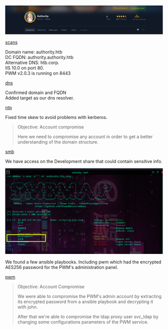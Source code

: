 ![](images/banner.png)


[scans](scans.md)

Domain name:  authority.htb  
DC FQDN: authority.authority.htb  
Alternative DNS: htb.corp.  
IIS 10.0 on port 80.  
PWM v2.0.3 is running on 8443  

[dns](dns.md)

Confirmed domain and FQDN  
Added target as our dns resolver. 

[ntp](ntp.md)

Fixed time skew to avoid problems with kerberos.


> Objective: Account compromise  
> 
> Here we need to compromise any account  in order to get a better understanding of the domain structure. 



[smb](smb.md)

We have access on the Development share that could contain sensitive info. 

![](images/groundzero.png)

We found a few ansible playbooks. Including pwm which had the encrypted AES256 password for the PWM's administration panel.

[pwm](pwm.md)

>  Objective: Account Compromise  
>  
>  We were able to compromise the PWM's admin account by extracting its encrypted password from a ansible playbook and decrypting it with john.
>   
>  After that we're able  to compromise the ldap proxy user svc_ldap by changing some configurations parameters of the PWM service.  



